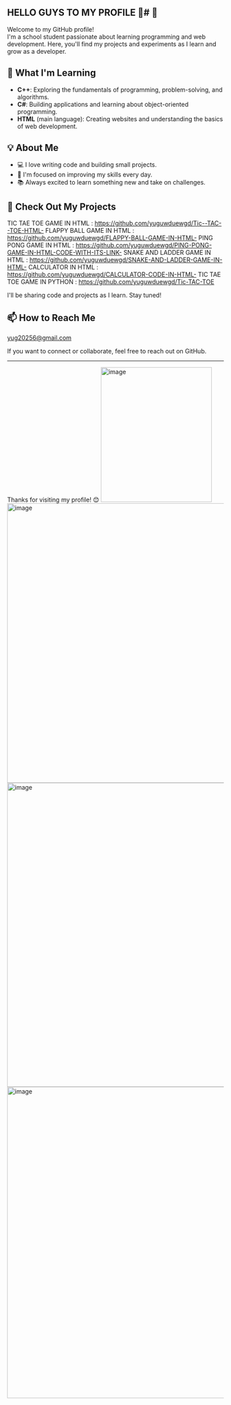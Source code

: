 ## HELLO GUYS TO MY PROFILE 👋# 👋 

Welcome to my GitHub profile!  
I'm a school student passionate about learning programming and web development. Here, you'll find my projects and experiments as I learn and grow as a developer.

## 🌱 What I'm Learning

- **C++**: Exploring the fundamentals of programming, problem-solving, and algorithms.
- **C#**: Building applications and learning about object-oriented programming.
- **HTML** (main language): Creating websites and understanding the basics of web development.

## 💡 About Me

- 💻 I love writing code and building small projects.
- 🎯 I'm focused on improving my skills every day.
- 📚 Always excited to learn something new and take on challenges.

## 📂 Check Out My Projects
TIC TAE TOE GAME IN HTML      : https://github.com/yuguwduewgd/Tic--TAC--TOE-HTML-
FLAPPY BALL GAME IN HTML      : https://github.com/yuguwduewgd/FLAPPY-BALL-GAME-IN-HTML-
PING PONG GAME IN HTML        : https://github.com/yuguwduewgd/PING-PONG-GAME-IN-HTML-CODE-WITH-ITS-LINK-
SNAKE AND LADDER GAME IN HTML : https://github.com/yuguwduewgd/SNAKE-AND-LADDER-GAME-IN-HTML-
CALCULATOR IN HTML            :  https://github.com/yuguwduewgd/CALCULATOR-CODE-IN-HTML-
TIC TAE TOE GAME IN PYTHON    : https://github.com/yuguwduewgd/Tic-TAC-TOE


I'll be sharing code and projects as I learn. Stay tuned!

## 📫 How to Reach Me
yug20256@gmail.com

If you want to connect or collaborate, feel free to reach out on GitHub.

---

Thanks for visiting my profile! 😊
<img width="258" height="313" alt="image" src="https://github.com/user-attachments/assets/3c360542-0948-45ee-aa1e-ac76ab980dad" />
<img width="757" height="649" alt="image" src="https://github.com/user-attachments/assets/f1805fa3-6d87-4a3a-96b7-7630bab64e03" />
<img width="624" height="706" alt="image" src="https://github.com/user-attachments/assets/fd918835-60cb-40f7-9718-8a10252d2246" />
<img width="708" height="723" alt="image" src="https://github.com/user-attachments/assets/9477a3c4-1674-4c0a-95f0-e9d47bd05dbc" />





<!--
**yuguwduewgd/yuguwduewgd** is a ✨ _special_ ✨ repository because its `README.md` (this file) appears on your GitHub profile.

Here are some ideas to get you started:

- 🔭 I’m currently working on ...
- 🌱 I’m currently learning .. C++ and C#
- 📫 How to reach me: ...yug20256@gmail.com
- 😄 Pronouns: ... He/Him
- ⚡ Fun fact: ...I am a school student
-->
